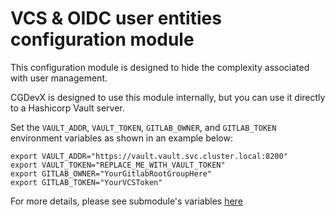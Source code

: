 # VCS & OIDC user entities configuration module

This configuration module is designed to hide the complexity associated with user management.

CGDevX is designed to use this module internally, but you can use it directly to a Hashicorp Vault server.

Set the `VAULT_ADDR`, `VAULT_TOKEN`, `GITLAB_OWNER`, and `GITLAB_TOKEN` environment variables as shown in an example
below:

```
export VAULT_ADDR="https://vault.vault.svc.cluster.local:8200"
export VAULT_TOKEN="REPLACE_ME_WITH_VAULT_TOKEN"
export GITLAB_OWNER="YourGitlabRootGroupHere"
export GITLAB_TOKEN="YourVCSToken"

```

For more details, please see submodule's variables [here](TERRAFORM-README.md)
